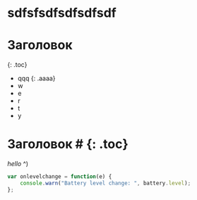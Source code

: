 ---
---
# sdfsfsdfsdfsdfsdf
# Заголовок
{: .toc}

* qqq
{: .aaaa}
* w
* e
* r
* t
* y

# Заголовок # {: .toc}

*hello* ^)

~~~ js
var onlevelchange = function(e) {
    console.warn("Battery level change: ", battery.level);
};
~~~

